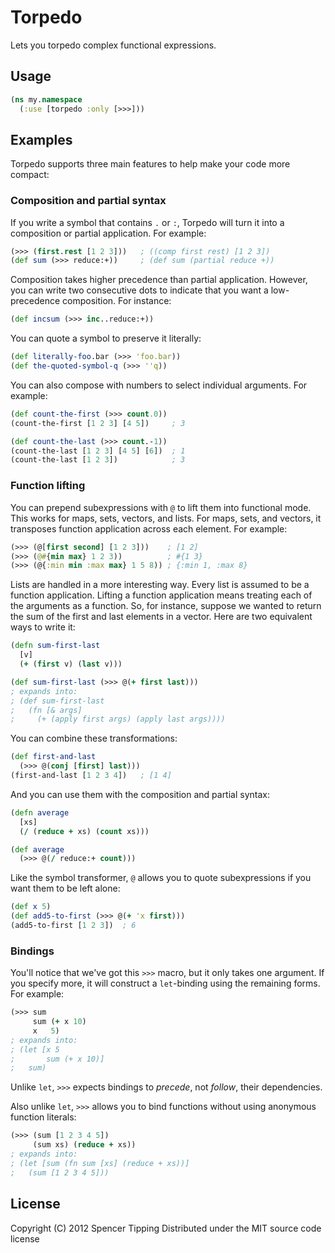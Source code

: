# Torpedo

Lets you torpedo complex functional expressions.

## Usage

```clojure
(ns my.namespace
  (:use [torpedo :only [>>>]))
```

## Examples

Torpedo supports three main features to help make your code more compact:

### Composition and partial syntax

If you write a symbol that contains `.` or `:`, Torpedo will turn it into a composition or partial
application. For example:

```clojure
(>>> (first.rest [1 2 3]))   ; ((comp first rest) [1 2 3])
(def sum (>>> reduce:+))     ; (def sum (partial reduce +))
```

Composition takes higher precedence than partial application. However, you can write two consecutive
dots to indicate that you want a low-precedence composition. For instance:

```clojure
(def incsum (>>> inc..reduce:+))
```

You can quote a symbol to preserve it literally:

```clojure
(def literally-foo.bar (>>> 'foo.bar))
(def the-quoted-symbol-q (>>> ''q))
```

You can also compose with numbers to select individual arguments. For example:

```clojure
(def count-the-first (>>> count.0))
(count-the-first [1 2 3] [4 5])     ; 3

(def count-the-last (>>> count.-1))
(count-the-last [1 2 3] [4 5] [6])  ; 1
(count-the-last [1 2 3])            ; 3
```

### Function lifting

You can prepend subexpressions with `@` to lift them into functional mode. This works for maps, sets,
vectors, and lists. For maps, sets, and vectors, it transposes function application across each
element. For example:

```clojure
(>>> (@[first second] [1 2 3]))    ; [1 2]
(>>> (@#{min max} 1 2 3))          ; #{1 3}
(>>> (@{:min min :max max} 1 5 8)) ; {:min 1, :max 8}
```

Lists are handled in a more interesting way. Every list is assumed to be a function application.
Lifting a function application means treating each of the arguments as a function. So, for instance,
suppose we wanted to return the sum of the first and last elements in a vector. Here are two
equivalent ways to write it:

```clojure
(defn sum-first-last
  [v]
  (+ (first v) (last v)))

(def sum-first-last (>>> @(+ first last)))
; expands into:
; (def sum-first-last
;   (fn [& args]
;     (+ (apply first args) (apply last args))))
```

You can combine these transformations:

```clojure
(def first-and-last
  (>>> @(conj [first] last)))
(first-and-last [1 2 3 4])   ; [1 4]
```

And you can use them with the composition and partial syntax:

```clojure
(defn average
  [xs]
  (/ (reduce + xs) (count xs)))

(def average
  (>>> @(/ reduce:+ count)))
```

Like the symbol transformer, `@` allows you to quote subexpressions if you want them to be left
alone:

```clojure
(def x 5)
(def add5-to-first (>>> @(+ 'x first)))
(add5-to-first [1 2 3])  ; 6
```

### Bindings

You'll notice that we've got this `>>>` macro, but it only takes one argument. If you specify more,
it will construct a `let`-binding using the remaining forms. For example:

```clojure
(>>> sum
     sum (+ x 10)
     x   5)
; expands into:
; (let [x 5
;       sum (+ x 10)]
;   sum)
```

Unlike `let`, `>>>` expects bindings to _precede_, not _follow_, their dependencies.

Also unlike `let`, `>>>` allows you to bind functions without using anonymous function literals:

```clojure
(>>> (sum [1 2 3 4 5])
     (sum xs) (reduce + xs))
; expands into:
; (let [sum (fn sum [xs] (reduce + xs))]
;   (sum [1 2 3 4 5]))
```

## License

Copyright (C) 2012 Spencer Tipping
Distributed under the MIT source code license

